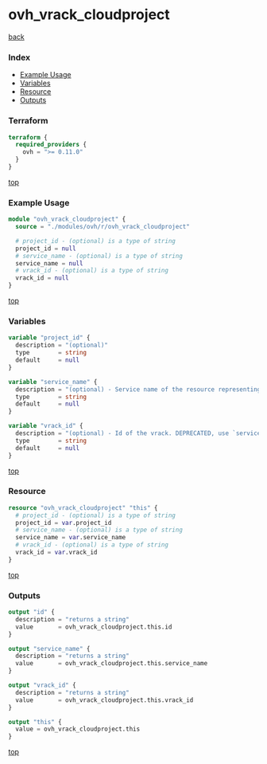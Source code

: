 # ovh_vrack_cloudproject

[back](../ovh.md)

### Index

- [Example Usage](#example-usage)
- [Variables](#variables)
- [Resource](#resource)
- [Outputs](#outputs)

### Terraform

```terraform
terraform {
  required_providers {
    ovh = ">= 0.11.0"
  }
}
```

[top](#index)

### Example Usage

```terraform
module "ovh_vrack_cloudproject" {
  source = "./modules/ovh/r/ovh_vrack_cloudproject"

  # project_id - (optional) is a type of string
  project_id = null
  # service_name - (optional) is a type of string
  service_name = null
  # vrack_id - (optional) is a type of string
  vrack_id = null
}
```

[top](#index)

### Variables

```terraform
variable "project_id" {
  description = "(optional)"
  type        = string
  default     = null
}

variable "service_name" {
  description = "(optional) - Service name of the resource representing the id of the cloud project."
  type        = string
  default     = null
}

variable "vrack_id" {
  description = "(optional) - Id of the vrack. DEPRECATED, use `service_name` instead"
  type        = string
  default     = null
}
```

[top](#index)

### Resource

```terraform
resource "ovh_vrack_cloudproject" "this" {
  # project_id - (optional) is a type of string
  project_id = var.project_id
  # service_name - (optional) is a type of string
  service_name = var.service_name
  # vrack_id - (optional) is a type of string
  vrack_id = var.vrack_id
}
```

[top](#index)

### Outputs

```terraform
output "id" {
  description = "returns a string"
  value       = ovh_vrack_cloudproject.this.id
}

output "service_name" {
  description = "returns a string"
  value       = ovh_vrack_cloudproject.this.service_name
}

output "vrack_id" {
  description = "returns a string"
  value       = ovh_vrack_cloudproject.this.vrack_id
}

output "this" {
  value = ovh_vrack_cloudproject.this
}
```

[top](#index)